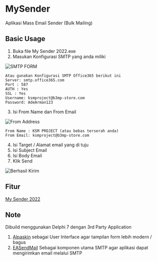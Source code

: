 
# MySender

Aplikasi Mass Email Sender (Bulk Mailing)


## Basic Usage

1. Buka file My Sender 2022.exe
2. Masukan Konfigurasi SMTP yang anda miliki
   
![SMTP FORM](https://i.ibb.co/JFnxkbY/smtp.png)
```
Atau gunakan Konfigurasi SMTP Office365 berikut ini
Server: smtp.office365.com
Port : 587
AUTH : Yes
SSL : Yes
Username: ksmproject@b3mp-store.com
Password: AdeArman123
```
3. Isi From Name dan From Email
   
![From Address](https://i.ibb.co/VCqgxFS/form.png)
```
From Name : KSM PROJECT (atau bebas terserah anda)
From Email: ksmproject@b3mp-store.com
```
4. Isi Target / Alamat email yang di tuju
5. Isi Subject Email
6. Isi Body Email
7. Klik Send 

![Berhasil Kirim](https://i.ibb.co/Qp9xZys/Screenshot-1.png)

## Fitur

[My Sender 2022](http://www.b3mp-store.com/2022/03/mysender-r3-reborn.html)


## Note
Dibuild menggunakan Delphi 7 dengan 3rd Party Application
1. [Alpaskin](https://www.alphaskins.com/) sebagai User Interface agar tampilan form lebih modern / bagus
2. [EASendMail](https://www.emailarchitect.net/easendmail) Sebagai komponen utama SMTP agar aplikasi dapat mengirimkan email melalui SMTP

 
